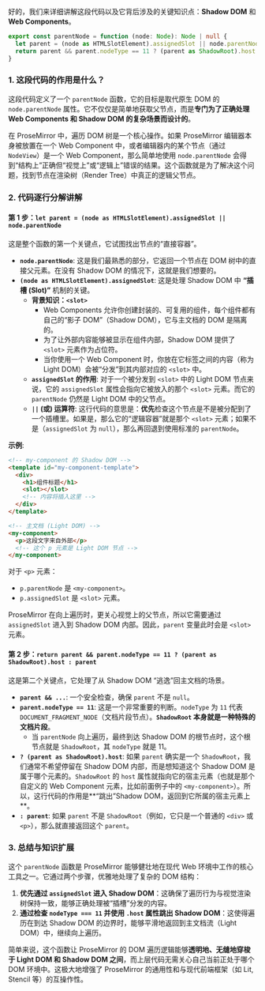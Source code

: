 好的，我们来详细讲解这段代码以及它背后涉及的关键知识点：**Shadow DOM** 和 **Web Components**。

```typescript
export const parentNode = function (node: Node): Node | null {
  let parent = (node as HTMLSlotElement).assignedSlot || node.parentNode
  return parent && parent.nodeType == 11 ? (parent as ShadowRoot).host : parent
}
```

### 1. 这段代码的作用是什么？

这段代码定义了一个 `parentNode` 函数，它的目标是取代原生 DOM 的 `node.parentNode` 属性。它不仅仅是简单地获取父节点，而是**专门为了正确处理 Web Components 和 Shadow DOM 的复杂场景而设计的**。

在 ProseMirror 中，遍历 DOM 树是一个核心操作。如果 ProseMirror 编辑器本身被放置在一个 Web Component 中，或者编辑器内的某个节点（通过 `NodeView`）是一个 Web Component，那么简单地使用 `node.parentNode` 会得到“结构上”正确但“视觉上”或“逻辑上”错误的结果。这个函数就是为了解决这个问题，找到节点在渲染树（Render Tree）中真正的逻辑父节点。

### 2. 代码逐行分解讲解

#### 第 1 步：`let parent = (node as HTMLSlotElement).assignedSlot || node.parentNode`

这是整个函数的第一个关键点，它试图找出节点的“直接容器”。

- **`node.parentNode`**: 这是我们最熟悉的部分，它返回一个节点在 DOM 树中的直接父元素。在没有 Shadow DOM 的情况下，这就是我们想要的。
- **`(node as HTMLSlotElement).assignedSlot`**: 这是处理 Shadow DOM 中 **“插槽 (Slot)”** 机制的关键。
  - **背景知识：`<slot>`**
    - Web Components 允许你创建封装的、可复用的组件，每个组件都有自己的“影子 DOM”（Shadow DOM），它与主文档的 DOM 是隔离的。
    - 为了让外部内容能够被显示在组件内部，Shadow DOM 提供了 `<slot>` 元素作为占位符。
    - 当你使用一个 Web Component 时，你放在它标签之间的内容（称为 Light DOM）会被“分发”到其内部对应的 `<slot>` 中。
  - **`assignedSlot` 的作用**: 对于一个被分发到 `<slot>` 中的 Light DOM 节点来说，它的 `assignedSlot` 属性会指向它被放入的那个 `<slot>` 元素。而它的 `parentNode` 仍然是 Light DOM 中的父节点。
  - **`||` (或) 运算符**: 这行代码的意思是：**优先**检查这个节点是不是被分配到了一个插槽里。如果是，那么它的“逻辑容器”就是那个 `<slot>` 元素；如果不是（`assignedSlot` 为 `null`），那么再回退到使用标准的 `parentNode`。

**示例**:

```html
<!-- my-component 的 Shadow DOM -->
<template id="my-component-template">
  <div>
    <h1>组件标题</h1>
    <slot></slot>
    <!-- 内容将插入这里 -->
  </div>
</template>

<!-- 主文档 (Light DOM) -->
<my-component>
  <p>这段文字来自外部</p>
  <!-- 这个 p 元素是 Light DOM 节点 -->
</my-component>
```

对于 `<p>` 元素：

- `p.parentNode` 是 `<my-component>`。
- `p.assignedSlot` 是 `<slot>` 元素。

ProseMirror 在向上遍历时，更关心视觉上的父节点，所以它需要通过 `assignedSlot` 进入到 Shadow DOM 内部。因此，`parent` 变量此时会是 `<slot>` 元素。

#### 第 2 步：`return parent && parent.nodeType == 11 ? (parent as ShadowRoot).host : parent`

这是第二个关键点，它处理了从 Shadow DOM “逃逸”回主文档的场景。

- **`parent && ...`**: 一个安全检查，确保 `parent` 不是 `null`。
- **`parent.nodeType == 11`**: 这是一个非常重要的判断。`nodeType` 为 `11` 代表 `DOCUMENT_FRAGMENT_NODE`（文档片段节点）。**`ShadowRoot` 本身就是一种特殊的文档片段**。
  - 当 `parentNode` 向上遍历，最终到达 Shadow DOM 的根节点时，这个根节点就是 `ShadowRoot`，其 `nodeType` 就是 11。
- **`? (parent as ShadowRoot).host`**: 如果 `parent` 确实是一个 `ShadowRoot`，我们通常不希望停留在 Shadow DOM 内部，而是想知道这个 Shadow DOM 是属于哪个元素的。`ShadowRoot` 的 `host` 属性就指向它的宿主元素（也就是那个自定义的 Web Component 元素，比如前面例子中的 `<my-component>`）。所以，这行代码的作用是**“跳出”Shadow DOM，返回到它所属的宿主元素上**。
- **`: parent`**: 如果 `parent` 不是 `ShadowRoot`（例如，它只是一个普通的 `<div>` 或 `<p>`），那么就直接返回这个 `parent`。

### 3. 总结与知识扩展

这个 `parentNode` 函数是 ProseMirror 能够健壮地在现代 Web 环境中工作的核心工具之一。它通过两个步骤，优雅地处理了复杂的 DOM 结构：

1.  **优先通过 `assignedSlot` 进入 Shadow DOM**：这确保了遍历行为与视觉渲染树保持一致，能够正确处理被“插槽”分发的内容。
2.  **通过检查 `nodeType === 11` 并使用 `.host` 属性跳出 Shadow DOM**：这使得遍历在到达 Shadow DOM 的边界时，能够平滑地返回到主文档流（Light DOM）中，继续向上遍历。

简单来说，这个函数让 ProseMirror 的 DOM 遍历逻辑能够**透明地、无缝地穿梭于 Light DOM 和 Shadow DOM 之间**，而上层代码无需关心自己当前正处于哪个 DOM 环境中。这极大地增强了 ProseMirror 的通用性和与现代前端框架（如 Lit, Stencil 等）的互操作性。
